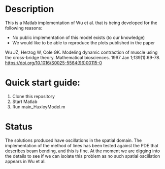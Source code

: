 # Description

This is a Matlab implementation of Wu et al. that is being developed for the following reasons:

- No public implementation of this model exists (to our knowledge)
- We would like to be able to reproduce the plots published in the paper

Wu JZ, Herzog W, Cole GK. Modeling dynamic contraction of muscle using the cross-bridge theory. Mathematical biosciences. 1997 Jan 1;139(1):69-78. https://doi.org/10.1016/S0025-5564(96)00115-0


# Quick start guide:

1. Clone this repository
2. Start Matlab
3. Run main_HuxleyModel.m

# Status

The solutions produced have oscillations in the spatial domain. The implementation of the method of lines has been tested against the PDE that describes beam bending, and this is fine. At the moment we are digging into the details to see if we can isolate this problem as no such spatial oscillation appears in Wu et al.





